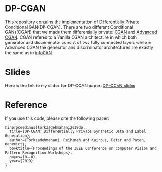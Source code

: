 # DP-CGAN
This repository contains the implementation of [Differentially Private Conditional GAN(DP-CGAN)](http://openaccess.thecvf.com/content_CVPRW_2019/papers/CV-COPS/Torkzadehmahani_DP-CGAN_Differentially_Private_Synthetic_Data_and_Label_Generation_CVPRW_2019_paper.pdf). 
There are two different Conditional GANs(CGAN) that we made them differentially private: [CGAN](https://github.com/wiseodd/generative-models/blob/master/GAN/) and [Advanced CGAN](https://github.com/hwalsuklee/tensorflow-generative-model-collections/blob/master/CGAN.py). CGAN referes to a Vanilla CGAN architecture in which both generator and discriminator consist of two fully connected layers while in Advanced CGAN the generator and discriminator architectures are exactly the same as in [infoGAN](https://arxiv.org/abs/1606.03657).
# Slides
Here is the link to my slides for DP-CGAN paper:
[DP-CGAN slides](https://github.com/reihaneh-torkzadehmahani/DP-CGAN/blob/master/CV-COPS2019-Jun16.pdf)
# Reference
If you use this code, please cite the following paper:
```
@inproceedings{torkzadehmahani2019dp,
  title={DP-CGAN: Differentially Private Synthetic Data and Label Generation}, 
  author={Torkzadehmahani, Reihaneh and Kairouz, Peter and Paten, Benedict}, 
  booktitle={Proceedings of the IEEE Conference on Computer Vision and Pattern Recognition Workshops},  
  pages={0--0},
  year={2019}
}
```

